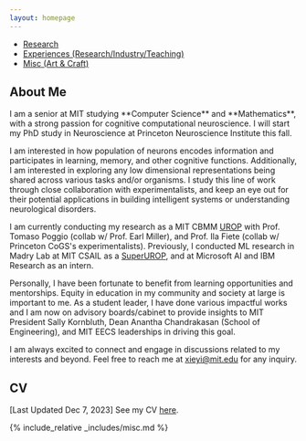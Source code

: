 ```yaml
---
layout: homepage
---
```

<nav class="sticky-nav">
  <ul>
    <li><a href="#research">Research</a></li>
    <li><a href="#cv">Experiences (Research/Industry/Teaching)</a></li>
    <!-- <li><a href="#service">Services</a></li> -->
    <li><a href="#misc">Misc (Art & Craft)</a></li>
  </ul>
</nav>

<h2 id="about">About Me</h2>
I am a senior at MIT studying **Computer Science** and **Mathematics**, with a strong passion for cognitive computational neuroscience. I will start my PhD study in Neuroscience at Princeton Neuroscience Institute this fall. 

I am interested in how population of neurons encodes information and participates in learning, memory, and other cognitive functions. Additionally, I am interested in exploring any low dimensional representations being shared across various tasks and/or organisms. I study this line of work through close collaboration with experimentalists, and keep an eye out for their potential applications in building intelligent systems or understanding neurological disorders.

I am currently conducting my research as a MIT CBMM [UROP](https://cbmm.mit.edu/about/people/xie) with Prof. Tomaso Poggio (collab w/ Prof. Earl Miller), and Prof. Ila Fiete (collab w/ Princeton CoGS's experimentalists). Previously, I conducted ML research in Madry Lab at MIT CSAIL as a [SuperUROP](https://superurop.mit.edu/scholars/eva-yi-xie/), and at Microsoft AI and IBM Research as an intern.

Personally, I have been fortunate to benefit from learning opportunities and mentorships. Equity in education in my community and society at large is important to me. As a student leader, I have done various impactful works and I am now on advisory boards/cabinet to provide insights to MIT President Sally Kornbluth, Dean Anantha Chandrakasan (School of Engineering), and MIT EECS leaderships in driving this goal.

I am always excited to connect and engage in discussions related to my interests and beyond. Feel free to reach me at [xieyi@mit.edu](mailto:xieyi@mit.edu) for any inquiry. 

<!-- <h2 id="research">Research Interests</h2>
Include but not limited to:
- **Theoretical/Computational Neuroscience:** learning, memory, cognition, population coding, attractor model.
- **Machine Learning:** biologically plausible learning system, AI Alignment and safe deployment. Exploring AI regulation + policy making.
- **NeuroAI:** A combo of both displines, where the brain inspires better learning algorithm, and AI aids our understanding of the brain.

I believe good research needs both the depth and breath of knowledge and understanding. This enables meaningful associations, and thus leads to breakthroughs. So, I am always open to new things :) Before **CompNeuro** and **NeuroAI**, I did research in **Bionics**, **Nuclear Science**, and **Genomics**. -->

<h2 id="cv">CV</h2>
[Last Updated Dec 7, 2023] See my CV <a href="Yi_Xie_Neuro.pdf" target="_blank">here</a>.

{% include_relative _includes/misc.md %}